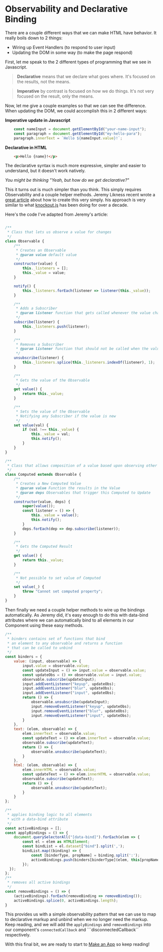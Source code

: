 # Observability and Declarative Binding

There are a couple different ways that we can make HTML have behavior.  It really boils down to 2 things:
*  Wiring up Event Handlers (to respond to user input)
*  Updating the DOM in some way (to make the page respond)

First, let me speak to the 2 different types of programming that we see in Javascript. 

> **Declarative** means that we declare what goes where.  It's focused on the results, not the means.

> **Imperative** by contrast is focused on how we do things.  It's not very focused on the result, only the means.

Now, let me give a couple examples so that we can see the difference.  When updating the DOM, we could accomplish this in 2 different ways:

**Imperative update in Javascript**
```js
    const nameInput = document.getElementById("your-name-input");
    const paragraph = document.getElementById("my-hello-para");
    paragraph.innerText = `Hello ${nameInput.value}!`;
```

**Declarative in HTML**
```html
    <p>Hello {name}!</p>
```

The declarative syntax is much more expressive, simpler and easier to understand, but it doesn't work natively.

*You might be thinking "Yeah, but how do we get declarative?"*  

This it turns out is much simpler than you think.  This simply requires Observability and a couple helper methods.  Jeremy Likness recent wrote a [great article](https://blog.jeremylikness.com/blog/client-side-javascript-databinding-without-a-framework/) about how to create this very simply.  his approach is very similar to what [knockout.js](https://knockoutjs.com) has been doing for over a decade.

Here's the code I've adapted from Jeremy's article:
```js

/**
 * Class that lets us observe a value for changes
 */
class Observable {
    /**
     * Creates an Observable
     * @param value default value
     */
    constructor(value) {
        this._listeners = [];
        this._value = value;
    }

    notify() {
        this._listeners.forEach(listener => listener(this._value));
    }

    /**
     * Adds a Subscriber
     * @param listener function that gets called whenever the value changes
     */
    subscribe(listener) {
        this._listeners.push(listener);
    }

    /**
     * Removes a Subscriber
     * @param listener function that should not be called when the value updates
     */
    unsubscribe(listener) {
        this._listeners.splice(this._listeners.indexOf(listener), 1);
    }

    /**
     * Gets the value of the Observable
     */
    get value() {
        return this._value;
    }

    /**
     * Sets the value of the Observable
     * Notifying any Subscriber if the value is new
     */
    set value(val) {
        if (val !== this._value) {
            this._value = val;
            this.notify();
        }
    }
}

/**
 * Class that allows composition of a value based upon observing other changes
 */
class Computed extends Observable {
    /**
     * Creates a New Computed Value
     * @param value Function the results in the Value
     * @param deps Observables that trigger this Computed to Update
     */
    constructor(value, deps) {
        super(value());
        const listener = () => {
            this._value = value();
            this.notify();
        }
        deps.forEach(dep => dep.subscribe(listener));
    }

    /**
     * Gets the Computed Result
     */
    get value() {
        return this._value;
    }

    /**
     * Not possible to set value of Computed
     */
    set value(_) {
        throw "Cannot set computed property";
    }
}
```

Then finally we need a couple helper methods to wire up the bindings automatically.  As Jeremy did, it's easy enough to do this with data-bind attributes where we can automatically bind to all elements in our Component using these easy methods.

```js
/**
 * binders contains set of functions that bind
 * an element to any observable and returns a function
 * that can be called to unbind
 */
const binders = {
    value: (input, observable) => {
        input.value = observable.value;
        const updateInput = () => input.value = observable.value;
        const updateObs = () => observable.value = input.value;
        observable.subscribe(updateInput);
        input.addEventListener("keyup", updateObs);
        input.addEventListener("blur", updateObs);
        input.addEventListener("input", updateObs);
        return () => {
            observable.unsubscribe(updateInput);
            input.removeEventListener("keyup", updateObs);
            input.removeEventListener("blur", updateObs);
            input.removeEventListener("input", updateObs);
        }
    },
    text: (elem, observable) => {
        elem.innerText = observable.value;
        const updateText = () => elem.innerText = observable.value;
        observable.subscribe(updateText);
        return () => {
            observable.unsubscribe(updateText);
        }
    },
    html: (elem, observable) => {
        elem.innerHTML = observable.value;
        const updateText = () => elem.innerHTML = observable.value;
        observable.subscribe(updateText);
        return () => {
            observable.unsubscribe(updateText);
        }
    }
};

/**
 * applies binding logic to all elements 
 * with a data-bind attribute
 */
const activeBindings = [];
const applyBindings = () => {
	document.querySelectorAll("[data-bind]").forEach(elem => {
        const el = elem as HTMLElement;
        const bindList = el.dataset["bind"].split(',');
        bindList.map((binding) => {
            const [binderType, propName] = binding.split(':');
            activeBindings.push(binders[binderType](elem, this[propName]));
        });
  });
};
/**
 * removes all active bindings
 */
const removeBindings = () => {
    (activeBindings).forEach(removeBinding => removeBinding());
    activeBindings.splice(0, activeBindings.length);
}
```

This provides us with a simple observability pattern that we can use to map to declarative markup and unbind when we no longer need the markup.  Keep reading, and we will add the ```applyBindings``` and ```removeBindings``` into our component's ```connectedCallback``` and ```disconnectedCallback`` respectively.

With this final bit, we are ready to start to [Make an App](./MAKEANAPP.md) so keep reading!